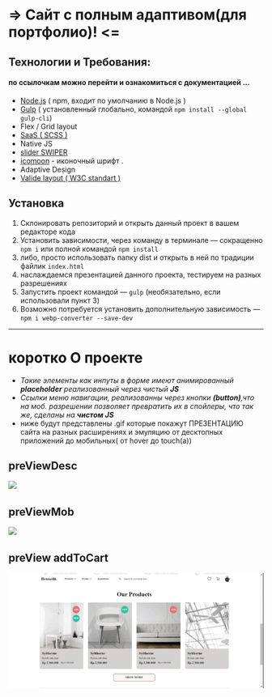 #               =>  Сайт с полным адаптивом(для портфолио)! <=
## Технологии и Требования: 
#### по ссылочкам можно перейти и ознакомиться с документацией ...
 * [Node.js](https://nodejs.org/en/) ( npm, входит по умолчанию в Node.js )
 * [Gulp](https://gulpjs.com/docs/en/getting-started/quick-start) ( установленный глобально, командой `npm install --global gulp-cli`)
 * Flex / Grid layout
 * [SaaS ( SCSS )](https://sass-scss.ru/guide/)
 * Native JS 
 * [slider SWIPER](https://swiperjs.com/)
 * [icomoon](https://icomoon.io/) - иконочный шрифт .
 * Adaptive Design
 * [Valide layout ( W3C standart )](https://www.w3.org/)
 
## Установка 
1. Склонировать репозиторий и открыть данный проект в вашем редакторе кода
2. Установить зависимости, через команду в терминале — сокращенно `npm i` или полной командой `npm install`
3. либо, просто использовать папку dist и открыть в ней по традиции файлик `index.html`
4. наслаждаемся презентацией данного проекта, тестируем на разных разрешениях
5. Запустить проект командой — `gulp` (необязательно, если использовали пункт 3)
6. Возможно потребуется установить дополнительную зависимость — `npm i webp-converter --save-dev`
***
# коротко О проекте
* _Такие элементы как инпуты в форме имеют анимированный ___placeholder___ реализованный через чистый ___JS____
* _Ссылки меню навигации, реализованны через кнопки __(button)__,что на моб. разрешении позволяет превратить их в спойлеры, что так же, сделаны на ___чистом JS____
* ниже будут представлены .gif которые покажут ПРЕЗЕНТАЦИЮ сайта на разных расширениях и эмуляцию от десктопных приложений до мобильных( от hover до touch(a))
## preViewDesc
 ![](https://github.com/Hennadii-Chikunov/_project_A/blob/main/%23src/img/_prevDesctop.gif)
## preViewMob
 ![](https://github.com/Hennadii-Chikunov/_project_A/blob/main/%23src/img/mob.gif)
 ## preView addToCart
 ![](https://github.com/Hennadii-Chikunov/_project_A/blob/main/%23src/img/AddToCart.gif)

